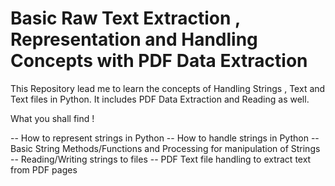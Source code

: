 # Basic Raw Text Extraction , Representation and Handling Concepts with PDF Data Extraction

This Repository lead me to learn the concepts of Handling Strings , Text and Text files in Python.
It includes PDF Data Extraction and Reading as well.

What you shall find !

-- How to represent strings in Python
-- How to handle strings in Python
-- Basic String Methods/Functions and Processing for manipulation of Strings
-- Reading/Writing strings to files
-- PDF Text file handling to extract text from PDF pages

